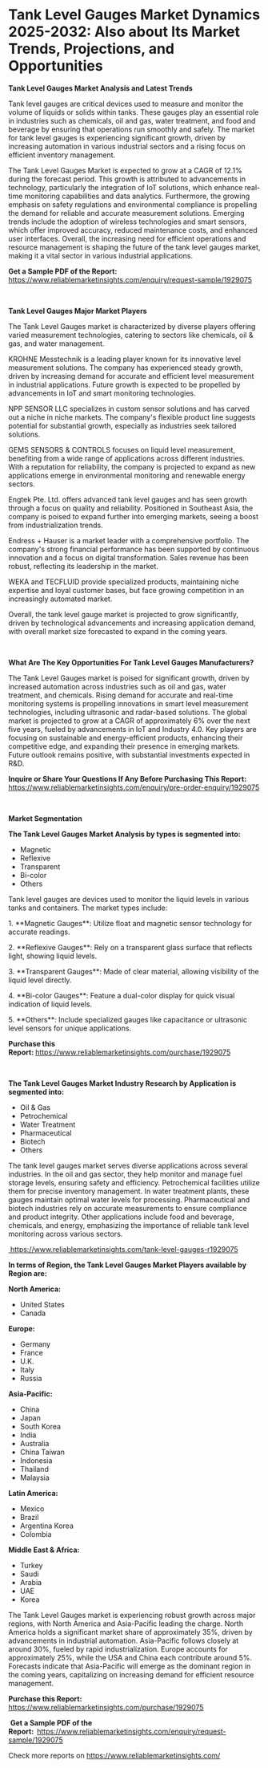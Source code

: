<p><h1>Tank Level Gauges Market Dynamics 2025-2032: Also about Its Market Trends, Projections, and Opportunities</h1></p><p><strong>Tank Level Gauges Market Analysis and Latest Trends</strong></p>
<p><p>Tank level gauges are critical devices used to measure and monitor the volume of liquids or solids within tanks. These gauges play an essential role in industries such as chemicals, oil and gas, water treatment, and food and beverage by ensuring that operations run smoothly and safely. The market for tank level gauges is experiencing significant growth, driven by increasing automation in various industrial sectors and a rising focus on efficient inventory management.</p><p>The Tank Level Gauges Market is expected to grow at a CAGR of 12.1% during the forecast period. This growth is attributed to advancements in technology, particularly the integration of IoT solutions, which enhance real-time monitoring capabilities and data analytics. Furthermore, the growing emphasis on safety regulations and environmental compliance is propelling the demand for reliable and accurate measurement solutions. Emerging trends include the adoption of wireless technologies and smart sensors, which offer improved accuracy, reduced maintenance costs, and enhanced user interfaces. Overall, the increasing need for efficient operations and resource management is shaping the future of the tank level gauges market, making it a vital sector in various industrial applications.</p></p>
<p><strong>Get a Sample PDF of the Report:&nbsp;</strong> <a href="https://www.reliablemarketinsights.com/enquiry/request-sample/1929075?utm_campaign=3584&utm_medium=2&utm_source=Github&utm_content=ia&utm_term=29032025&utm_id=tank-level-gauges">https://www.reliablemarketinsights.com/enquiry/request-sample/1929075</a></p>
<p>&nbsp;</p>
<p><strong>Tank Level Gauges Major Market Players</strong></p>
<p><p>The Tank Level Gauges market is characterized by diverse players offering varied measurement technologies, catering to sectors like chemicals, oil & gas, and water management. </p><p>KROHNE Messtechnik is a leading player known for its innovative level measurement solutions. The company has experienced steady growth, driven by increasing demand for accurate and efficient level measurement in industrial applications. Future growth is expected to be propelled by advancements in IoT and smart monitoring technologies.</p><p>NPP SENSOR LLC specializes in custom sensor solutions and has carved out a niche in niche markets. The company's flexible product line suggests potential for substantial growth, especially as industries seek tailored solutions.</p><p>GEMS SENSORS & CONTROLS focuses on liquid level measurement, benefiting from a wide range of applications across different industries. With a reputation for reliability, the company is projected to expand as new applications emerge in environmental monitoring and renewable energy sectors.</p><p>Engtek Pte. Ltd. offers advanced tank level gauges and has seen growth through a focus on quality and reliability. Positioned in Southeast Asia, the company is poised to expand further into emerging markets, seeing a boost from industrialization trends.</p><p>Endress + Hauser is a market leader with a comprehensive portfolio. The company's strong financial performance has been supported by continuous innovation and a focus on digital transformation. Sales revenue has been robust, reflecting its leadership in the market.</p><p>WEKA and TECFLUID provide specialized products, maintaining niche expertise and loyal customer bases, but face growing competition in an increasingly automated market.</p><p>Overall, the tank level gauge market is projected to grow significantly, driven by technological advancements and increasing application demand, with overall market size forecasted to expand in the coming years.</p></p>
<p>&nbsp;</p>
<p><strong>What Are The Key Opportunities For Tank Level Gauges Manufacturers?</strong></p>
<p><p>The Tank Level Gauges market is poised for significant growth, driven by increased automation across industries such as oil and gas, water treatment, and chemicals. Rising demand for accurate and real-time monitoring systems is propelling innovations in smart level measurement technologies, including ultrasonic and radar-based solutions. The global market is projected to grow at a CAGR of approximately 6% over the next five years, fueled by advancements in IoT and Industry 4.0. Key players are focusing on sustainable and energy-efficient products, enhancing their competitive edge, and expanding their presence in emerging markets. Future outlook remains positive, with substantial investments expected in R&D.</p></p>
<p><strong>Inquire or Share Your Questions If Any Before Purchasing This Report:</strong> <a href="https://www.reliablemarketinsights.com/enquiry/pre-order-enquiry/1929075?utm_campaign=3584&utm_medium=2&utm_source=Github&utm_content=ia&utm_term=29032025&utm_id=tank-level-gauges">https://www.reliablemarketinsights.com/enquiry/pre-order-enquiry/1929075</a></p>
<p>&nbsp;</p>
<p><strong>Market Segmentation</strong></p>
<p><strong>The Tank Level Gauges Market Analysis by types is segmented into:</strong></p>
<p><ul><li>Magnetic</li><li>Reflexive</li><li>Transparent</li><li>Bi-color</li><li>Others</li></ul></p>
<p><p>Tank level gauges are devices used to monitor the liquid levels in various tanks and containers. The market types include:</p><p>1. **Magnetic Gauges**: Utilize float and magnetic sensor technology for accurate readings.</p><p>2. **Reflexive Gauges**: Rely on a transparent glass surface that reflects light, showing liquid levels.</p><p>3. **Transparent Gauges**: Made of clear material, allowing visibility of the liquid level directly.</p><p>4. **Bi-color Gauges**: Feature a dual-color display for quick visual indication of liquid levels.</p><p>5. **Others**: Include specialized gauges like capacitance or ultrasonic level sensors for unique applications.</p></p>
<p><strong>Purchase this Report:&nbsp;</strong><a href="https://www.reliablemarketinsights.com/purchase/1929075?utm_campaign=3584&utm_medium=2&utm_source=Github&utm_content=ia&utm_term=29032025&utm_id=tank-level-gauges">https://www.reliablemarketinsights.com/purchase/1929075</a></p>
<p>&nbsp;</p>
<p><strong>The Tank Level Gauges Market Industry Research by Application is segmented into:</strong></p>
<p><ul><li>Oil & Gas</li><li>Petrochemical</li><li>Water Treatment</li><li>Pharmaceutical</li><li>Biotech</li><li>Others</li></ul></p>
<p><p>The tank level gauges market serves diverse applications across several industries. In the oil and gas sector, they help monitor and manage fuel storage levels, ensuring safety and efficiency. Petrochemical facilities utilize them for precise inventory management. In water treatment plants, these gauges maintain optimal water levels for processing. Pharmaceutical and biotech industries rely on accurate measurements to ensure compliance and product integrity. Other applications include food and beverage, chemicals, and energy, emphasizing the importance of reliable tank level monitoring across various sectors.</p></p>
<p><a href="https://www.reliablemarketinsights.com/tank-level-gauges-r1929075?utm_campaign=3584&utm_medium=2&utm_source=Github&utm_content=ia&utm_term=29032025&utm_id=tank-level-gauges">&nbsp;https://www.reliablemarketinsights.com/tank-level-gauges-r1929075</a></p>
<p><strong>In terms of Region, the Tank Level Gauges Market Players available by Region are:</strong></p>
<p>
    <p> <strong> North America: </strong>
        <ul>
            <li>United States</li>
            <li>Canada</li>
        </ul>
        </p> 
    <p> <strong> Europe: </strong>
        <ul>
            <li>Germany</li>
            <li>France</li>
            <li>U.K.</li>
            <li>Italy</li>
            <li>Russia</li>
        </ul>
        </p> 
    <p> <strong> Asia-Pacific: </strong>
        <ul>
            <li>China</li>
            <li>Japan</li>
            <li>South Korea</li>
            <li>India</li>
            <li>Australia</li>
            <li>China Taiwan</li>
            <li>Indonesia</li>
            <li>Thailand</li>
            <li>Malaysia</li>
        </ul>
        </p> 
    <p> <strong> Latin America: </strong>
        <ul>
            <li>Mexico</li>
            <li>Brazil</li>
            <li>Argentina Korea</li>
            <li>Colombia</li>
        </ul>
        </p> 
    <p> <strong> Middle East & Africa: </strong>
        <ul>
            <li>Turkey</li>
            <li>Saudi</li>
            <li>Arabia</li>
            <li>UAE</li>
            <li>Korea</li>
        </ul>
    </p>
    </p>
<p><p>The Tank Level Gauges market is experiencing robust growth across major regions, with North America and Asia-Pacific leading the charge. North America holds a significant market share of approximately 35%, driven by advancements in industrial automation. Asia-Pacific follows closely at around 30%, fueled by rapid industrialization. Europe accounts for approximately 25%, while the USA and China each contribute around 5%. Forecasts indicate that Asia-Pacific will emerge as the dominant region in the coming years, capitalizing on increasing demand for efficient resource management.</p></p>
<p><strong>Purchase this Report: </strong><a href="https://www.reliablemarketinsights.com/purchase/1929075?utm_campaign=3584&utm_medium=2&utm_source=Github&utm_content=ia&utm_term=29032025&utm_id=tank-level-gauges">https://www.reliablemarketinsights.com/purchase/1929075</a></p>
<p>&nbsp;<strong>Get a Sample PDF of the Report:&nbsp;&nbsp;</strong><a href="https://www.reliablemarketinsights.com/enquiry/request-sample/1929075?utm_campaign=3584&utm_medium=2&utm_source=Github&utm_content=ia&utm_term=29032025&utm_id=tank-level-gauges">https://www.reliablemarketinsights.com/enquiry/request-sample/1929075</a></p>
<p><strong></strong></p>
<p>Check more reports on <a href="https://www.reliablemarketinsights.com/?utm_campaign=3584&utm_medium=2&utm_source=Github&utm_content=ia&utm_term=29032025&utm_id=tank-level-gauges">https://www.reliablemarketinsights.com/</a></p>